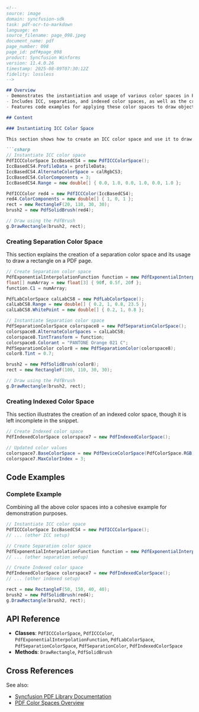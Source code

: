 ```markdown
<!--
source: image
domain: syncfusion-sdk
task: pdf-ocr-to-markdown
language: en
source_filename: page_098.jpeg
document_name: pdf
page_number: 098
page_id: pdf#page_098
product: Syncfusion Winforms
version: 11.4.0.26
timestamp: 2025-08-09T07:30:12Z
fidelity: lossless
-->

## Overview
- Demonstrates the instantiation and usage of various color spaces in PDF documents.
- Includes ICC, separation, and indexed color spaces, as well as the creation of functions and color components.
- Features code examples for applying these color spaces to draw objects on a PDF page.

## Content

### Instantiating ICC Color Space

This section shows how to create an ICC color space and use it to draw a rectangle on a PDF page.

```csharp
// Instantiate ICC color space
PdfICCColorSpace IccBasedCS4 = new PdfICCColorSpace();
IccBasedCS4.ProfileData = profileData;
IccBasedCS4.AlternateColorSpace = calRgbCS3;
IccBasedCS4.ColorComponents = 3;
IccBasedCS4.Range = new double[] { 0.0, 1.0, 0.0, 1.0, 0.0, 1.0 };

PdfICCColor red4 = new PdfICCColor(IccBasedCS4);
red4.ColorComponents = new double[] { 1, 0, 1 };
rect = new RectangleF(20, 110, 30, 30);
brush2 = new PdfSolidBrush(red4);

// Draw using the PdfBrush
g.DrawRectangle(brush2, rect);
```

### Creating Separation Color Space

This section explains the creation of a separation color space and its usage to draw a rectangle on a PDF page.

```csharp
// Create Separation color space
PdfExponentialInterpolationFunction function = new PdfExponentialInterpolationFunction(true);
float[] numArray = new float[3] { 90f, 0.5f, 20f };
function.C1 = numArray;

PdfLabColorSpace calLabCS8 = new PdfLabColorSpace();
calLabCS8.Range = new double[] { 0.2, 1, 0.8, 23.5 };
calLabCS8.WhitePoint = new double[] { 0.2, 1, 0.8 };

// Instantiate Separation color space
PdfSeparationColorSpace colorspace8 = new PdfSeparationColorSpace();
colorspace8.AlternateColorSpaces = calLabCS8;
colorspace8.TintTransform = function;
colorspace8.Colorant = "PANTONE Orange 021 C";
PdfSeparationColor color8 = new PdfSeparationColor(colorspace8);
color8.Tint = 0.7;

brush2 = new PdfSolidBrush(color8);
rect = new RectangleF(100, 110, 30, 30);

// Draw using the PdfBrush
g.DrawRectangle(brush2, rect);
```

### Creating Indexed Color Space

This section illustrates the creation of an indexed color space, though it is left incomplete in the snippet.

```csharp
// Create Indexed color space
PdfIndexedColorSpace colorspace7 = new PdfIndexedColorSpace();

// Updated color values
colorspace7.BaseColorSpace = new PdfDeviceColorSpace(PdfColorSpace.RGB);
colorspace7.MaxColorIndex = 3;
```

## Code Examples

### Complete Example

Combining all the above color spaces into a cohesive example for demonstration purposes.

```csharp
// Instantiate ICC color space
PdfICCColorSpace IccBasedCS4 = new PdfICCColorSpace();
// ... (other ICC setup)

// Create Separation color space
PdfExponentialInterpolationFunction function = new PdfExponentialInterpolationFunction(true);
// ... (other separation setup)

// Create Indexed color space
PdfIndexedColorSpace colorspace7 = new PdfIndexedColorSpace();
// ... (other indexed setup)

rect = new RectangleF(50, 150, 40, 40);
brush2 = new PdfSolidBrush(red4);
g.DrawRectangle(brush2, rect);
```

## API Reference

- **Classes**: `PdfICCColorSpace`, `PdfICCColor`, `PdfExponentialInterpolationFunction`, `PdfLabColorSpace`, `PdfSeparationColorSpace`, `PdfSeparationColor`, `PdfIndexedColorSpace`
- **Methods**: `DrawRectangle`, `PdfSolidBrush`

## Cross References

See also:
- [Syncfusion PDF Library Documentation](https://www.syncfusion.com/products/file-formats/pdf-library)
- [PDF Color Spaces Overview](#pdf-color-spaces-overview)

<!-- tags: [Syncfusion, WinForms, PDF, ColorSpace, ICC, SeparationColorSpace, IndexedColorSpace] keywords: [pdf, color, color space, ICC, separation, indexed, function, device color space, brush, rectangle, draw, pdf library] -->
```